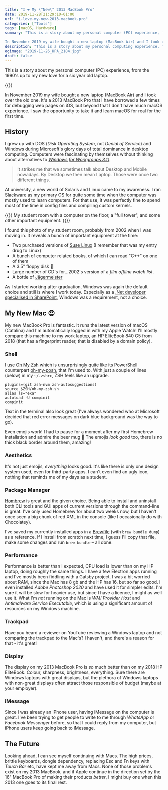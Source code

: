 ```yaml
---
title: "I ❤️ My \"New\" 2013 MacBook Pro"
date: 2019-11-28T21:29:10+01:00
url: "i-love-my-new-2013-macbook-pro"
categories: ["Tools"]
tags: [macOS, Hardware]
summary: "This is a story about my personal computer (PC) experience, from the 1990’s up to my new love for a six year old laptop.

In November 2019 my wife bought a new laptop (MacBook Air) and I took over the old one. It’s a 2013 MacBook Pro that I have borrowed a few times for debugging web pages on iOS, but beyond that I don’t have much macOS experience. I saw the opportunity to take it and learn macOS for real for the first time."
description: "This is a story about my personal computing experience, from the 1990's up to my new love for a six year old laptop."
ogimage: "2019-11-26_HPA_2184.jpg"
draft: false
---
```


This is a story about my personal computer (PC) experience, from the 1990's up to my new love for a six year old laptop.

{{<post-image image="2019-11-26_HPA_2184.jpg" alt="Photo of the laptop I'm writing about in this post" />}}

In November 2019 my wife bought a new laptop (MacBook Air) and I took over the old one. It's a 2013 MacBook Pro that I have borrowed a few times for debugging web pages on iOS, but beyond that I don't have much macOS experience. I saw the opportunity to take it and learn macOS for real for the first time.

## History

I grew up with DOS (_Disk Operating System_, not _Denial of Service_) and Windows during Microsoft's glory days of total dominance in desktop computing. Computers were fascinating by themselves without thinking about alternatives to _[Windows for Workgroups 3.11][9]_. 

> It strikes me that we sometimes talk about Desktop and Mobile nowadays. By Desktop we then mean Laptop. Those were once two different things. 

At university, a new world of Solaris and Linux came to my awareness. I ran [Slackware][11] as my primary OS for quite some time when the computer was mostly used to learn computers. For that use, it was perfectly fine to spend most of the time in config files and compiling custom kernels.

{{<post-image image="mittrum.png" width="700" lightbox="true" alt="Student room in yearly 21 century with 14 inch computer monitor and 14 inch TV">}}
My student room with a computer on the floor, a "full tower", and some other important equipment.
{{</post-image>}}

I found this photo of my student room, probably from 2002 when I was moving in. It reveals a bunch of important equipment at the time:

* Two purchased versions of [Suse Linux][1] (I remember that was my entry drug to Linux)
* A bunch of computer related books, of which I can read "C++" on one of them
* A 3.5" floppy disk 💾
* Large number of CD's for...2002's version of a _film offline watch list_.
* A bottle of [Jägermeister][2] 

As I started working after graduation, Windows was again the default choice and still is where I work today. Especially as a [.Net developer specialised in SharePoint][3], Windows was a requirement, not a choice.

## My New Mac 😍

My new MacBook Pro is fantastic. It runs the latest version of macOS (Catalina) and I'm automatically logged in with my Apple Watch! I'll mostly compare this machine to my work laptop, an HP EliteBook 840 G5 from 2018 (that has a fingerprint reader, that is disabled by a domain policy).

### Shell

I use [Oh My Zsh][4] which is unsurprisingly quite like its PowerShell counterpart [oh-my-posh][5], that I'm used to. With just a couple of lines (below) in my `~/.zshrc`, ZSH feels like an upgrade. 

```
plugins=(git zsh-nvm zsh-autosuggestions)
source $ZSH/oh-my-zsh.sh
alias ls="exa"
autoload -U compinit
compinit
```

Text in the terminal also look great (I've always wondered who at Microsoft decided that red error messages on dark blue background was the way to go). 

Even emojis work! I had to pause for a moment after my first Homebrew installation and admire the beer mug 🍺 The emojis _look good_ too, there is no thick black border around them, amazing!

### Aesthetics

It's not just emojis, _everything_ looks good. It's like there is only one design system used, even for third-party apps. I can't even find an ugly icon, nothing that reminds me of my days as a student.

### Package Manager

[Hombrew][8] is great and the given choice. Being able to install and uninstall both CLI tools and GUI apps of current versions through the command-line is great. I've only used Homebrew for about two weeks now, but I haven't once seen a big chunk of red XML in the console (like I occasionally do with Chocolatey).

I've saved my currently installed apps in a [Brewfile](https://gist.github.com/henriksommerfeld/c7b6d59b19f89780b1a7e40ab2f6434b) (with `brew bundle dump`) as a reference. If I install from scratch next time, I guess I'll copy that file, make some changes and run `brew bundle` – all done.

### Performance

Performance is better than I expected, CPU load is lower than on my HP laptop, doing roughly the same things. I have a few Electron apps running and I've mostly been fiddling with a Gatsby project. I was a bit worried about RAM, since the Mac has 8 gb and the HP has 16, but so far so good. I even installed _Adobe Photoshop 2020_ and have used it for simpler edits. I'm sure it will be slow for heavier use, but since I have a licence, I might as well use it. What I'm _not_ running on the Mac is _WMI Provider Host_ and _Antimalware Service Executable_, which is using a significant amount of resources on my Windows machine.

### Trackpad

Have you heard a reviewer on YouTube reviewing a Windows laptop and not comparing the trackpad to the Mac's? I haven't, and there's a reason for that - it's great!

### Display

The display on my 2013 MacBook Pro is _so_ much better than on my 2018 HP EliteBook. Colour, sharpness, brightness, everything. Sure there are Windows laptops with great displays, but the plethora of Windows laptops with non-great displays often attract those responsible of budget (maybe at your employer).

### iMessage

Since I was already an iPhone user, having iMessage on the computer is great. I've been trying to get people to write to me through _WhatsApp_ or _Facebook Messenger_ before, so that I could reply from my computer, but iPhone users keep going back to iMessage.

## The Future

Looking ahead, I can see myself continuing with Macs. The high prices, brittle keyboards, dongle dependency, replacing Esc and Fn keys with _Touch Bar_ etc, have kept me away from Macs. None of those problems exist on my 2013 MacBook, and if Apple continue in the direction set by the 16" MacBook Pro of making their products _better_, I might buy one when this 2013 one goes to its final rest.



[1]: https://www.suse.com/
[2]: https://upload.wikimedia.org/wikipedia/commons/3/39/17-03-16-J%C3%A4germeister-Miniaturen-RR7_8310.jpg
[3]: https://www.henriksommerfeld.se/getting-a-divorce-from-sharepoint/
[4]: https://github.com/ohmyzsh/ohmyzsh
[5]: https://github.com/JanDeDobbeleer/oh-my-posh
[6]: https://docs.microsoft.com/en-us/windows/wsl/faq
[7]: https://en.wikipedia.org/wiki/Windows_Insider#Rings
[8]: https://brew.sh/
[9]: https://en.wikipedia.org/wiki/Windows_3.1x
[10]: https://gist.github.com/henriksommerfeld/c7b6d59b19f89780b1a7e40ab2f6434b
[11]: http://www.slackware.com/
